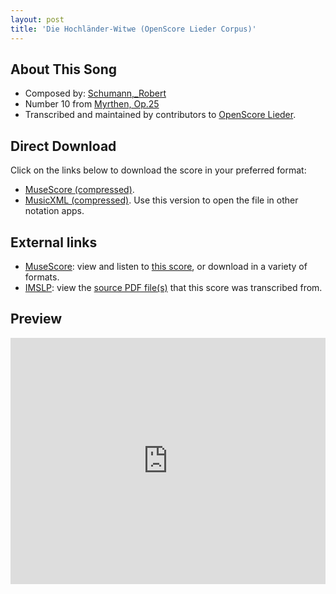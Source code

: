 ```yaml
---
layout: post
title: 'Die Hochländer-Witwe (OpenScore Lieder Corpus)'
---
```


## About This Song

- Composed by: [Schumann,_Robert](https://fourscoreandmore.org/openscore/lieder/Schumann,_Robert)
- Number 10 from [Myrthen, Op.25](https://fourscoreandmore.org/openscore/lieder/Schumann,_Robert/Myrthen,_Op.25)
- Transcribed and maintained by contributors to [OpenScore Lieder].

[OpenScore Lieder]: https://musescore.com/openscore-lieder-corpus

## Direct Download

Click on the links below to download the score in your preferred format:
- [MuseScore (compressed)](https://github.com/openscore/lieder/blob/main/scores/Schumann,_Robert/Myrthen,_Op.25/10_Die_Hochländer-Witwe/lc6915474.mscz?raw=true).
- [MusicXML (compressed)](https://github.com/openscore/lieder/blob/main/scores/Schumann,_Robert/Myrthen,_Op.25/10_Die_Hochländer-Witwe/lc6915474.mxl?raw=true). Use this version to open the file in other notation apps.

## External links

- [MuseScore]: view and listen to [this score][MuseScore], or download in a variety of formats.
- [IMSLP]: view the [source PDF file(s)][IMSLP] that this score was transcribed from.

[MuseScore]: https://musescore.com/score/6915474
[IMSLP]: https://imslp.org/wiki/Special:ReverseLookup/270905

## Preview

<iframe width="100%" height="394" src="https://musescore.com/openscore-lieder-corpus/scores/6915474/embed" frameborder="0" allowfullscreen allow="autoplay; fullscreen"></iframe>
